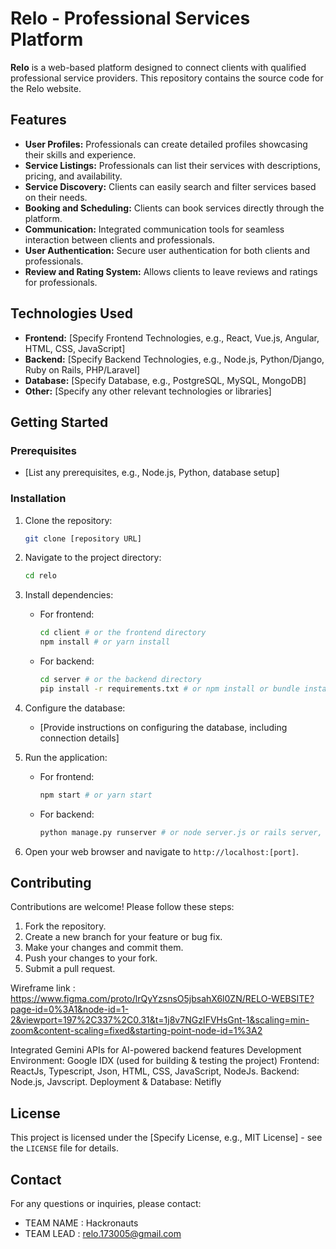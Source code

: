 # Relo - Professional Services Platform

**Relo** is a web-based platform designed to connect clients with qualified professional service providers. This repository contains the source code for the Relo website.
## Features
* **User Profiles:** Professionals can create detailed profiles showcasing their skills and experience.
* **Service Listings:** Professionals can list their services with descriptions, pricing, and availability.
* **Service Discovery:** Clients can easily search and filter services based on their needs.
* **Booking and Scheduling:** Clients can book services directly through the platform.
* **Communication:** Integrated communication tools for seamless interaction between clients and professionals.
* **User Authentication:** Secure user authentication for both clients and professionals.
* **Review and Rating System:** Allows clients to leave reviews and ratings for professionals.

## Technologies Used
* **Frontend:** [Specify Frontend Technologies, e.g., React, Vue.js, Angular, HTML, CSS, JavaScript]
* **Backend:** [Specify Backend Technologies, e.g., Node.js, Python/Django, Ruby on Rails, PHP/Laravel]
* **Database:** [Specify Database, e.g., PostgreSQL, MySQL, MongoDB]
* **Other:** [Specify any other relevant technologies or libraries]

## Getting Started
### Prerequisites

* [List any prerequisites, e.g., Node.js, Python, database setup]
### Installation

1.  Clone the repository:

    ```bash
    git clone [repository URL]
    ```

2.  Navigate to the project directory:

    ```bash
    cd relo
    ```

3.  Install dependencies:

    * For frontend:

        ```bash
        cd client # or the frontend directory
        npm install # or yarn install
        ```

    * For backend:

        ```bash
        cd server # or the backend directory
        pip install -r requirements.txt # or npm install or bundle install etc.
        ```

4.  Configure the database:

    * [Provide instructions on configuring the database, including connection details]

5.  Run the application:

    * For frontend:

        ```bash
        npm start # or yarn start
        ```

    * For backend:

        ```bash
        python manage.py runserver # or node server.js or rails server, etc.
        ```

6. Open your web browser and navigate to `http://localhost:[port]`.

## Contributing

Contributions are welcome! Please follow these steps:

1.  Fork the repository.
2.  Create a new branch for your feature or bug fix.
3.  Make your changes and commit them.
4.  Push your changes to your fork.
5.  Submit a pull request.

Wireframe link : https://www.figma.com/proto/lrQyYzsnsO5jbsahX6l0ZN/RELO-WEBSITE?page-id=0%3A1&node-id=1-2&viewport=197%2C337%2C0.31&t=1j8v7NGzIFVHsGnt-1&scaling=min-zoom&content-scaling=fixed&starting-point-node-id=1%3A2

Integrated Gemini APIs for AI-powered backend features
Development Environment: Google IDX (used for building & testing the project)
Frontend: ReactJs, Typescript, Json, HTML, CSS, JavaScript, NodeJs.
Backend: Node.js, Javscript.
Deployment & Database: Netifly 

## License

This project is licensed under the [Specify License, e.g., MIT License] - see the `LICENSE` file for details.

## Contact

For any questions or inquiries, please contact:

* TEAM NAME : Hackronauts
* TEAM LEAD : relo.173005@gmail.com
